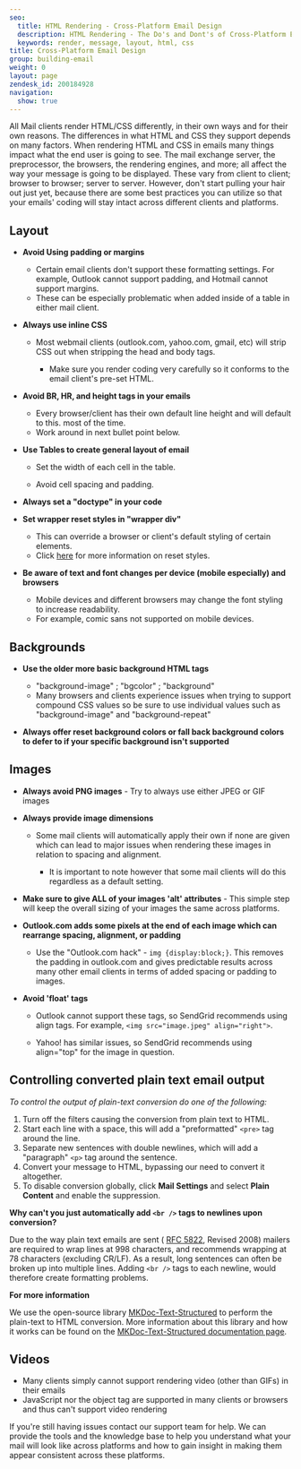 ```yaml
---
seo:
  title: HTML Rendering - Cross-Platform Email Design
  description: HTML Rendering - The Do's and Dont's of Cross-Platform Email Design
  keywords: render, message, layout, html, css
title: Cross-Platform Email Design
group: building-email
weight: 0
layout: page
zendesk_id: 200184928
navigation:
  show: true
---
```


All Mail clients render HTML/CSS differently, in their own ways and for their own reasons. The differences in what HTML and CSS they support depends on many factors. When rendering HTML and CSS in emails many things impact what the end user is going to see. The mail exchange server, the preprocessor, the browsers, the rendering engines, and more; all affect the way your message is going to be displayed. These vary from client to client; browser to browser; server to server. However, don't start pulling your hair out just yet, because there are some best practices you can utilize so that your emails' coding will stay intact across different clients and platforms.

## Layout

- **Avoid Using padding or margins**
  - Certain email clients don't support these formatting settings. For example, Outlook cannot support padding, and Hotmail cannot support margins.
  - These can be especially problematic when added inside of a table in either mail client.


- **Always use inline CSS**
  - Most webmail clients (outlook.com, yahoo.com, gmail, etc) will strip CSS out when stripping the head and body tags.

    - Make sure you render coding very carefully so it conforms to the email client's pre-set HTML.

- **Avoid BR, HR, and height tags in your emails**

  - Every browser/client has their own default line height and will default to     this. most of the time.
  - Work around in next bullet point below.


- **Use Tables to create general layout of email**

  - Set the width of each cell in the table.

  - Avoid cell spacing and padding.

- **Always set a "doctype" in your code**
- **Set wrapper reset styles in "wrapper div"**

  - This can override a browser or client's default styling of certain elements.
  - Click [here](http://meyerweb.com/eric/thoughts/2007/05/01/reset-reloaded/) for more information on reset styles.


- **Be aware of text and font changes per device (mobile especially) and browsers**

  - Mobile devices and different browsers may change the font styling to increase readability.
  - For example, comic sans not supported on mobile devices.

## Backgrounds

- **Use the older more basic background HTML tags**

  - "background-image" ; "bgcolor" ; "background"
  - Many browsers and clients experience issues when trying to support compound CSS values so be sure to use individual values such as "background-image" and "background-repeat"


- **Always offer reset background colors or fall back background colors to defer to if your specific background isn't supported**

## Images 

- **Always avoid PNG images**  - Try to always use either JPEG or GIF images
- **Always provide image dimensions**

  - Some mail clients will automatically apply their own if none are given which can lead to major issues when rendering these images in relation to spacing and alignment.

    - It is important to note however that some mail clients will do this regardless as a default setting.

- **Make sure to give ALL of your images 'alt' attributes** - This simple step will keep the overall sizing of your images the same across platforms.
 
- **Outlook.com adds some pixels at the end of each image which can rearrange spacing, alignment, or padding**

  - Use the "Outlook.com hack" - `img {display:block;}`. This removes the padding in outlook.com and gives predictable results across many other email clients in terms of added spacing or padding to images.


- **Avoid 'float' tags**

  - Outlook cannot support these tags, so SendGrid recommends using align tags. For example, `<img src="image.jpeg" align="right">`.
  
  - Yahoo! has similar issues, so SendGrid recommends using align="top" for the image in question.


## 	Controlling converted plain text email output

*To control the output of plain-text conversion do one of the following:*

1. Turn off the filters causing the conversion from plain text to HTML.
1. Start each line with a space, this will add a "preformatted" `<pre>` tag around the line.
1. Separate new sentences with double newlines, which will add a "paragraph" `<p>` tag around the sentence.
1. Convert your message to HTML, bypassing our need to convert it altogether.
1. To disable conversion globally, click **Mail Settings** and select **Plain Content** and enable the suppression.

**Why can't you just automatically add `<br />` tags to newlines upon conversion?**

Due to the way plain text emails are sent ( [RFC 5822](http://www.rfc-editor.org/rfc/rfc5322.txt "Link: http://www.rfc-editor.org/rfc/rfc5322.txt"), Revised 2008) mailers are required to wrap lines at 998 characters, and recommends wrapping at 78 characters (excluding CR/LF). As a result, long sentences can often be broken up into multiple lines. Adding `<br />` tags to each newline, would therefore create formatting problems.

**For more information**

We use the open-source library [MKDoc-Text-Structured](http://search.cpan.org/~bpostle/MKDoc-Text-Structured-0.83/lib/MKDoc/Text/Structured.pm) to perform the plain-text to HTML conversion. More information about this library and how it works can be found on the [MKDoc-Text-Structured documentation page](http://search.cpan.org/~bpostle/MKDoc-Text-Structured-0.83/lib/MKDoc/Text/Structured.pm).

## Videos

  - Many clients simply cannot support rendering video (other than GIFs) in their emails
  - JavaScript nor the object tag are supported in many clients or browsers and thus can't support video rendering

If you're still having issues contact our support team for help. We can provide the tools and the knowledge base to help you understand what your mail will look like across platforms and how to gain insight in making them appear consistent across these platforms.


